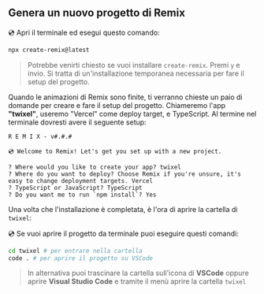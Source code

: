 ## Genera un nuovo progetto di Remix

💿 Apri il terminale ed esegui questo comando:

```sh
npx create-remix@latest
```

> Potrebbe venirti chiesto se vuoi installare `create-remix`. Premi `y` e invio. Si tratta di un'installazione temporanea necessaria per fare il setup del progetto.

Quando le animazioni di Remix sono finite, ti verranno chieste un paio di domande per creare e fare il setup del progetto. Chiameremo l'app **"twixel"**, useremo "Vercel" come deploy target, e TypeScript. Al termine nel terminale dovresti avere il seguente setup:

```
R E M I X - v#.#.#

💿 Welcome to Remix! Let's get you set up with a new project.

? Where would you like to create your app? twixel
? Where do you want to deploy? Choose Remix if you're unsure, it's easy to change deployment targets. Vercel
? TypeScript or JavaScript? TypeScript
? Do you want me to run `npm install`? Yes
```

Una volta che l'installazione è completata, è l'ora di aprire la cartella di `twixel`:

💿 Se vuoi aprire il progetto da terminale puoi eseguire questi comandi: 

```sh
cd twixel # per entrare nella cartella
code . # per aprire il progetto su VSCode

```

> In alternativa puoi trascinare la cartella sull'icona di **VSCode** oppure aprire **Visual Studio Code** e tramite il menù aprire la cartella `twixel`